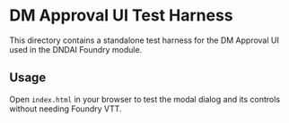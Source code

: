 # DM Approval UI Test Harness

This directory contains a standalone test harness for the DM Approval UI used in the DNDAI Foundry module.

## Usage

Open `index.html` in your browser to test the modal dialog and its controls without needing Foundry VTT. 